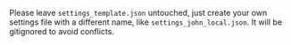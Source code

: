 Please leave `settings_template.json` untouched, just create your own settings file with a different name, like `settings_john_local.json`.
It will be gitignored to avoid conflicts.